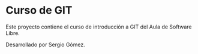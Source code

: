 # Curso de GIT

Este proyecto contiene el curso de introducción a GIT del Aula de Software Libre.

Desarrollado por Sergio Gómez.
